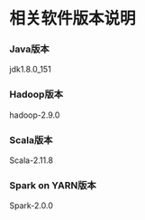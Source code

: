 相关软件版本说明
=================================================================================
### Java版本
jdk1.8.0_151

### Hadoop版本
hadoop-2.9.0

### Scala版本
Scala-2.11.8

### Spark on YARN版本
Spark-2.0.0
